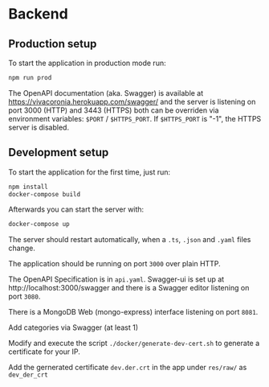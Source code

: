 # Backend

## Production setup
To start the application in production mode run:

```bash
npm run prod
```

The OpenAPI documentation (aka. Swagger) is available at https://vivacoronia.herokuapp.com/swagger/ and the
server is listening on port 3000 (HTTP) and 3443 (HTTPS) both can be overriden
via environment variables: `$PORT` / `$HTTPS_PORT`. If `$HTTPS_PORT` is "-1", the
HTTPS server is disabled.

## Development setup
To start the application for the first time, just run:

```bash
npm install
docker-compose build
```

Afterwards you can start the server with:

```bash
docker-compose up
```

The server should restart automatically, when a `.ts`, `.json` and `.yaml`
files change.

The application should be running on port `3000` over plain HTTP.

The OpenAPI Specification is in `api.yaml`. Swagger-ui is set up at http://localhost:3000/swagger and there is a Swagger editor listening on port `3080`.

There is a MongoDB Web (mongo-express) interface listening on port `8081`.

Add categories via Swagger (at least 1)

Modify and execute the script `./docker/generate-dev-cert.sh` to generate a certificate for your IP.

Add the gernerated certificate `dev.der.crt` in the app under `res/raw/` as `dev_der_crt`
